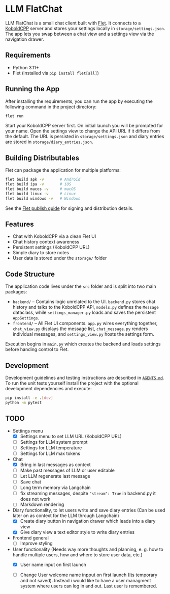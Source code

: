 # LLM FlatChat

LLM FlatChat is a small chat client built with [Flet](https://flet.dev). It connects to a [KoboldCPP](https://github.com/LostRuins/koboldcpp) server and stores your settings locally in `storage/settings.json`. The app lets you swap between a chat view and a settings view via the navigation drawer.

## Requirements

- Python 3.11+
- Flet (installed via `pip install flet[all]`)

## Running the App
After installing the requirements, you can run the app by executing the following command in the project directory:
```bash
flet run
```

Start your KoboldCPP server first. On initial launch you will be prompted for your name. Open the settings view to change the API URL if it differs from the default. The URL is persisted in `storage/settings.json` and diary entries are stored in `storage/diary_entries.json`.

## Building Distributables

Flet can package the application for multiple platforms:

```bash
flet build apk -v       # Android
flet build ipa -v       # iOS
flet build macos -v     # macOS
flet build linux -v     # Linux
flet build windows -v   # Windows
```

See the [Flet publish guide](https://flet.dev/docs/publish/) for signing and distribution details.

## Features

- Chat with KoboldCPP via a clean Flet UI
- Chat history context awareness
- Persistent settings (KoboldCPP URL)
- Simple diary to store notes
- User data is stored under the `storage/` folder

## Code Structure

The application code lives under the `src` folder and is split into two main
packages:

- `backend/` – Contains logic unrelated to the UI. `backend.py` stores chat
  history and talks to the KoboldCPP API, `models.py` defines the `Message`
  dataclass, while `settings_manager.py` loads and saves the persistent
  `AppSettings`.
- `frontend/` – All Flet UI components. `app.py` wires everything together,
  `chat_view.py` displays the message list, `chat_message.py` renders individual
  messages, and `settings_view.py` hosts the settings form.

Execution begins in `main.py` which creates the backend and loads settings
before handing control to Flet.

## Development

Development guidelines and testing instructions are described in
[`AGENTS.md`](AGENTS.md). To run the unit tests yourself install the project with
the optional development dependencies and execute:

```bash
pip install -e .[dev]
python -m pytest
```

## TODO


- Settings menu
  - [x] Settings menu to set LLM URL (KoboldCPP URL)
  - [ ] Settings for LLM system prompt
  - [ ] Settings for LLM temperature
  - [ ] Settings for LLM max tokens
- Chat
  - [x] Bring in last messages as context
  - [ ] Make past messages of LLM or user editable
  - [ ] Let LLM regenerate last message
  - [ ] Save chat 
  - [ ] Long term memory via Langchain
  - [ ] fix streaming messages, despite ```"stream": True``` in backend.py it does not work
  - [ ] Markdown rendering

- Diary functionality, to let users write and save diary entries (Can be used later on as context for the LLM through Langchain)
  - [x] Create diary button in navigation drawer which leads into a diary view
  - [x] Give diary view a text editor style to write diary entries

- Frontend general
  - [ ] Improve styling

- User functionality (Needs way more thoughts and planning, e. g. how to handle multiple users, how and where to store user data, etc.)
  - [x] User name input on first launch
  - [ ] Change User welcome name inpput on first launch (Its temporary and not saved). Instead i would like to have a user managment system where users can log in and out. Last user is remembered.

